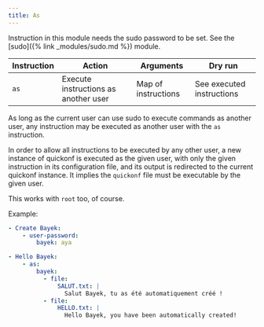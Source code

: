 ```yaml
---
title: As
---
```


Instruction in this module needs the sudo password to be set. See the [sudo]({% link _modules/sudo.md %}) module.

| Instruction | Action                               | Arguments           | Dry run                   |
| ----------- | ------------------------------------ | ------------------- | ------------------------- |
| `as`        | Execute instructions as another user | Map of instructions | See executed instructions |

As long as the current user can use sudo to execute commands as another user, any instruction may be executed as another user with the `as` instruction.

In order to allow all instructions to be executed by any other user, a new instance of quickonf is executed as the given user, with only the given instruction in its configuration file, and its output is redirected to the current quickonf instance. It implies the `quickonf` file must be executable by the given user.

This works with `root` too, of course.

Example:

```yaml
- Create Bayek:
    - user-password:
        bayek: aya

- Hello Bayek:
    - as:
        bayek:
          - file:
              SALUT.txt: |
                Salut Bayek, tu as été automatiquement créé !
          - file:
              HELLO.txt: |
                Hello Bayek, you have been automatically created!
```
